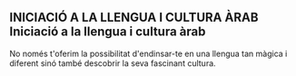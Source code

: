 ## INICIACIÓ A LA LLENGUA I CULTURA ÀRAB Iniciació a la llengua i cultura àrab
 
No només t'oferim la possibilitat d'endinsar-te en una llengua tan màgica i diferent sinó també descobrir la seva fascinant cultura.